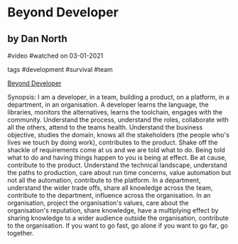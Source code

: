 # Beyond Developer
## by Dan North 
#video #watched on 03-01-2021

tags 
#development #survival #team 

[Beyond Developer](https://www.youtube.com/watch?v=wYEk0y8LYfg)

Synopsis: I am a developer, in a team, building a product, on a platform, in a department, in an organisation. A developer learns the language,  the libraries, monitors the alternatives, learns the toolchain, engages with the community. Understand the process, understand the roles, collaborate with all the others, attend to the teams health. Understand the business objective, studies the domain, knows all the stakeholders (the people who's lives we touch by doing work), contributes to the product. Shake off the shackle of requirements come at us and we are told what to do. Being told what to do and having things happen to you is being at effect. Be at cause, contribute to the product. Understand the technical landscape, understand the paths to production, care about run time concerns, value automation but not all the automation, contribute to the platform. In a department, understand the wider trade offs, share all knowledge across the team, contribute to the department, influence across the organisation. In an organisation, project the organisation's values, care about the organisation's reputation, share knowledge, have a multiplying effect by sharing knowledge to a wider audience outside the organisation, contribute to the organisation. If you want to go fast, go alone if you want to go far, go together.

